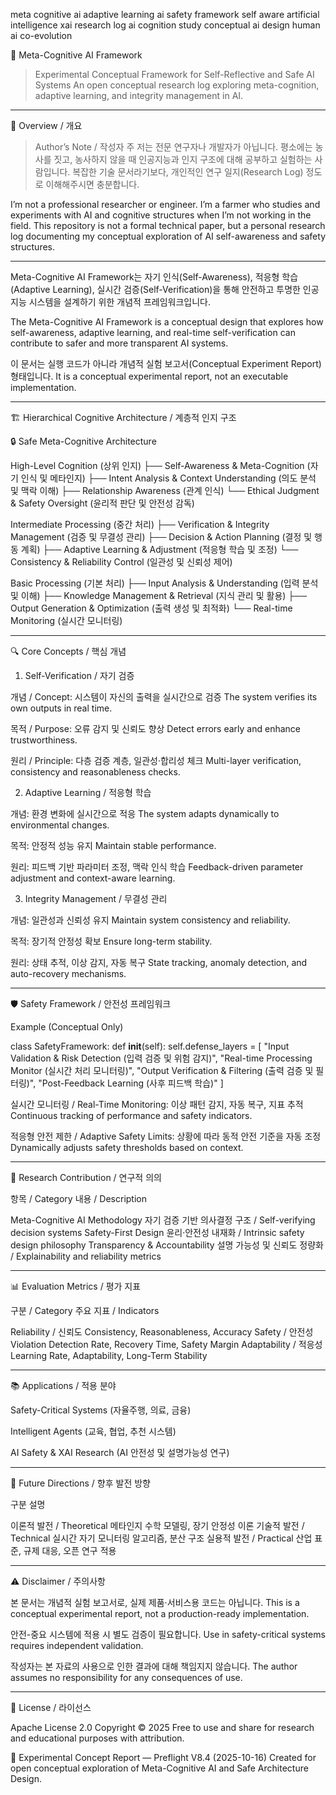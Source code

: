 meta cognitive ai
adaptive learning
ai safety framework
self aware artificial intelligence
xai research log
ai cognition study
conceptual ai design
human ai co-evolution

🧠 Meta-Cognitive AI Framework

> Experimental Conceptual Framework for Self-Reflective and Safe AI Systems
An open conceptual research log exploring meta-cognition, adaptive learning, and integrity management in AI.




---

📖 Overview / 개요

> Author’s Note / 작성자 주
저는 전문 연구자나 개발자가 아닙니다.
평소에는 농사를 짓고, 농사하지 않을 때 인공지능과 인지 구조에 대해 공부하고 실험하는 사람입니다.
복잡한 기술 문서라기보다, 개인적인 연구 일지(Research Log) 정도로 이해해주시면 충분합니다.

I’m not a professional researcher or engineer.
I’m a farmer who studies and experiments with AI and cognitive structures when I’m not working in the field.
This repository is not a formal technical paper, but a personal research log documenting my conceptual exploration of AI self-awareness and safety structures.




---

Meta-Cognitive AI Framework는
자기 인식(Self-Awareness), 적응형 학습(Adaptive Learning),
실시간 검증(Self-Verification)을 통해
안전하고 투명한 인공지능 시스템을 설계하기 위한 개념적 프레임워크입니다.

The Meta-Cognitive AI Framework is a conceptual design that explores how self-awareness, adaptive learning, and real-time self-verification can contribute to safer and more transparent AI systems.

이 문서는 실행 코드가 아니라 개념적 실험 보고서(Conceptual Experiment Report) 형태입니다.
It is a conceptual experimental report, not an executable implementation.


---

🏗️ Hierarchical Cognitive Architecture / 계층적 인지 구조

🔒 Safe Meta-Cognitive Architecture

High-Level Cognition (상위 인지)
├── Self-Awareness & Meta-Cognition (자기 인식 및 메타인지)
├── Intent Analysis & Context Understanding (의도 분석 및 맥락 이해)
├── Relationship Awareness (관계 인식)
└── Ethical Judgment & Safety Oversight (윤리적 판단 및 안전성 감독)

Intermediate Processing (중간 처리)
├── Verification & Integrity Management (검증 및 무결성 관리)
├── Decision & Action Planning (결정 및 행동 계획)
├── Adaptive Learning & Adjustment (적응형 학습 및 조정)
└── Consistency & Reliability Control (일관성 및 신뢰성 제어)

Basic Processing (기본 처리)
├── Input Analysis & Understanding (입력 분석 및 이해)
├── Knowledge Management & Retrieval (지식 관리 및 활용)
├── Output Generation & Optimization (출력 생성 및 최적화)
└── Real-time Monitoring (실시간 모니터링)


---

🔍 Core Concepts / 핵심 개념

1. Self-Verification / 자기 검증

개념 / Concept: 시스템이 자신의 출력을 실시간으로 검증
The system verifies its own outputs in real time.

목적 / Purpose: 오류 감지 및 신뢰도 향상
Detect errors early and enhance trustworthiness.

원리 / Principle: 다층 검증 계층, 일관성·합리성 체크
Multi-layer verification, consistency and reasonableness checks.


2. Adaptive Learning / 적응형 학습

개념: 환경 변화에 실시간으로 적응
The system adapts dynamically to environmental changes.

목적: 안정적 성능 유지
Maintain stable performance.

원리: 피드백 기반 파라미터 조정, 맥락 인식 학습
Feedback-driven parameter adjustment and context-aware learning.


3. Integrity Management / 무결성 관리

개념: 일관성과 신뢰성 유지
Maintain system consistency and reliability.

목적: 장기적 안정성 확보
Ensure long-term stability.

원리: 상태 추적, 이상 감지, 자동 복구
State tracking, anomaly detection, and auto-recovery mechanisms.



---

🛡️ Safety Framework / 안전성 프레임워크

Example (Conceptual Only)

class SafetyFramework:
    def __init__(self):
        self.defense_layers = [
            "Input Validation & Risk Detection (입력 검증 및 위험 감지)",
            "Real-time Processing Monitor (실시간 처리 모니터링)",
            "Output Verification & Filtering (출력 검증 및 필터링)",
            "Post-Feedback Learning (사후 피드백 학습)"
        ]

실시간 모니터링 / Real-Time Monitoring:
이상 패턴 감지, 자동 복구, 지표 추적
Continuous tracking of performance and safety indicators.

적응형 안전 제한 / Adaptive Safety Limits:
상황에 따라 동적 안전 기준을 자동 조정
Dynamically adjusts safety thresholds based on context.



---

🎯 Research Contribution / 연구적 의의

항목 / Category	내용 / Description

Meta-Cognitive AI Methodology	자기 검증 기반 의사결정 구조 / Self-verifying decision systems
Safety-First Design	윤리·안전성 내재화 / Intrinsic safety design philosophy
Transparency & Accountability	설명 가능성 및 신뢰도 정량화 / Explainability and reliability metrics



---

📊 Evaluation Metrics / 평가 지표

구분 / Category	주요 지표 / Indicators

Reliability / 신뢰도	Consistency, Reasonableness, Accuracy
Safety / 안전성	Violation Detection Rate, Recovery Time, Safety Margin
Adaptability / 적응성	Learning Rate, Adaptability, Long-Term Stability



---

📚 Applications / 적용 분야

Safety-Critical Systems (자율주행, 의료, 금융)

Intelligent Agents (교육, 협업, 추천 시스템)

AI Safety & XAI Research (AI 안전성 및 설명가능성 연구)



---

🌟 Future Directions / 향후 발전 방향

구분	설명

이론적 발전 / Theoretical	메타인지 수학 모델링, 장기 안정성 이론
기술적 발전 / Technical	실시간 자기 모니터링 알고리즘, 분산 구조
실용적 발전 / Practical	산업 표준, 규제 대응, 오픈 연구 적용



---

⚠️ Disclaimer / 주의사항

본 문서는 개념적 실험 보고서로, 실제 제품·서비스용 코드는 아닙니다.
This is a conceptual experimental report, not a production-ready implementation.

안전-중요 시스템에 적용 시 별도 검증이 필요합니다.
Use in safety-critical systems requires independent validation.

작성자는 본 자료의 사용으로 인한 결과에 대해 책임지지 않습니다.
The author assumes no responsibility for any consequences of use.



---

📄 License / 라이선스

Apache License 2.0
Copyright © 2025
Free to use and share for research and educational purposes with attribution.



🧪 Experimental Concept Report — Preflight V8.4 (2025-10-16)
Created for open conceptual exploration of Meta-Cognitive AI and Safe Architecture Design.


